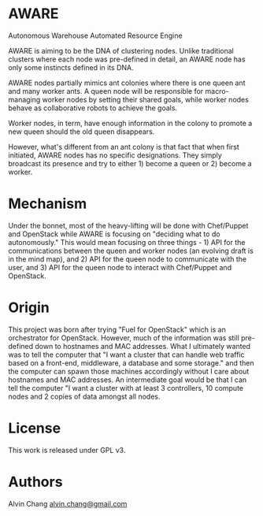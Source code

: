 AWARE
=====

Autonomous Warehouse Automated Resource Engine

AWARE is aiming to be the DNA of clustering nodes. Unlike traditional clusters where each node was pre-defined in detail, an AWARE node has only some instincts defined in its DNA.

AWARE nodes partially mimics ant colonies where there is one queen ant and many worker ants. A queen node will be responsible for macro-managing worker nodes by setting their shared goals, while worker nodes behave as collaborative robots to achieve the goals.

Worker nodes, in term, have enough information in the colony to promote a new queen should the old queen disappears.

However, what's different from an ant colony is that fact that when first initiated, AWARE nodes has no specific designations. They simply broadcast its presence and try to either 1) become a queen or 2) become a worker.

Mechanism
=========
Under the bonnet, most of the heavy-lifting will be done with Chef/Puppet and OpenStack while AWARE is focusing on "deciding what to do autonomously." This would mean focusing on three things - 1) API for the communications between the queen and worker nodes (an evolving draft is in the mind map), and 2) API for the queen node to communicate with the user, and 3) API for the queen node to interact with Chef/Puppet and OpenStack.

Origin
======
This project was born after trying "Fuel for OpenStack" which is an orchestrator for OpenStack. However, much of the information was still pre-defined down to hostnames and MAC addresses. What I ultimately wanted was to tell the computer that "I want a cluster that can handle web traffic based on a front-end, middleware, a database and some storage." and then the computer can spawn those machines accordingly without I care about hostnames and MAC addresses. An intermediate goal would be that I can tell the computer "I want a cluster with at least 3 controllers, 10 compute nodes and 2 copies of data amongst all nodes.

License
=======
This work is released under GPL v3.

Authors
=======
Alvin Chang <alvin.chang@gmail.com>

